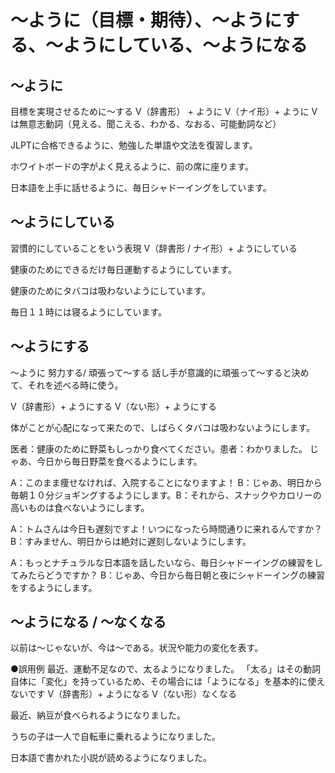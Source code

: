 # 〜ように（目標・期待）、〜ようにする、〜ようにしている、〜ようになる




## 〜ように
目標を実現させるために〜する
V（辞書形） + ように V（ナイ形）+ ように   Vは無意志動詞（見える、聞こえる、わかる、なおる、可能動詞など）

JLPTに合格できるように、勉強した単語や文法を復習します。

ホワイトボードの字がよく見えるように、前の席に座ります。

日本語を上手に話せるように、毎日シャドーイングをしています。

## 〜ようにしている
習慣的にしていることをいう表現
V（辞書形 / ナイ形）+ ようにしている

健康のためにできるだけ毎日運動するようにしています。

健康のためにタバコは吸わないようにしています。

毎日１１時には寝るようにしています。

## 〜ようにする
〜ように 努力する/ 頑張って〜する 話し手が意識的に頑張って〜すると決めて、それを述べる時に使う。

V（辞書形）+ ようにする V（ない形）+ ようにする

体がことが心配になって来たので、しばらくタバコは吸わないようにします。

医者：健康のために野菜もしっかり食べてください。患者：わかりました。
じゃあ、今日から毎日野菜を食べるようにします。

A：このまま痩せなければ、入院することになりますよ！ B：じゃあ、明日から毎朝１０分ジョギングするようにします。B：それから、スナックやカロリーの高いものは食べないようにします。

A：トムさんは今日も遅刻ですよ！いつになったら時間通りに来れるんですか？ B：すみません、明日からは絶対に遅刻しないようにします。

A：もっとナチュラルな日本語を話したいなら、毎日シャドーイングの練習をしてみたらどうですか？ B：じゃあ、今日から毎日朝と夜にシャドーイングの練習をするようにします。

## 〜ようになる / 〜なくなる
以前は〜じゃないが、今は〜である。状況や能力の変化を表す。

●誤用例 最近、運動不足なので、太るようになりました。 「太る」はその動詞自体に「変化」を持っているため、その場合には「ようになる」を基本的に使えないです
V（辞書形）+ ようになる V（ない形）なくなる

最近、納豆が食べられるようになりました。

うちの子は一人で自転車に乗れるようになりました。

日本語で書かれた小説が読めるようになりました。

